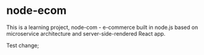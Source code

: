 # node-ecom
This is a learning project, node-com - e-commerce built in node.js based on microservice architecture and server-side-rendered React app.

Test change;